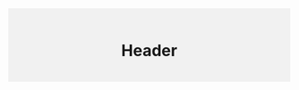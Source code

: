 <!DOCTYPE html>


<style>
body {
  margin: 0;
}


.header {
  background-color: #f1f1f1;
  padding: 20px;
  text-align: center;
}
</style>
</head>
<body>
<div class="header">
  <h1>Header</h1>
